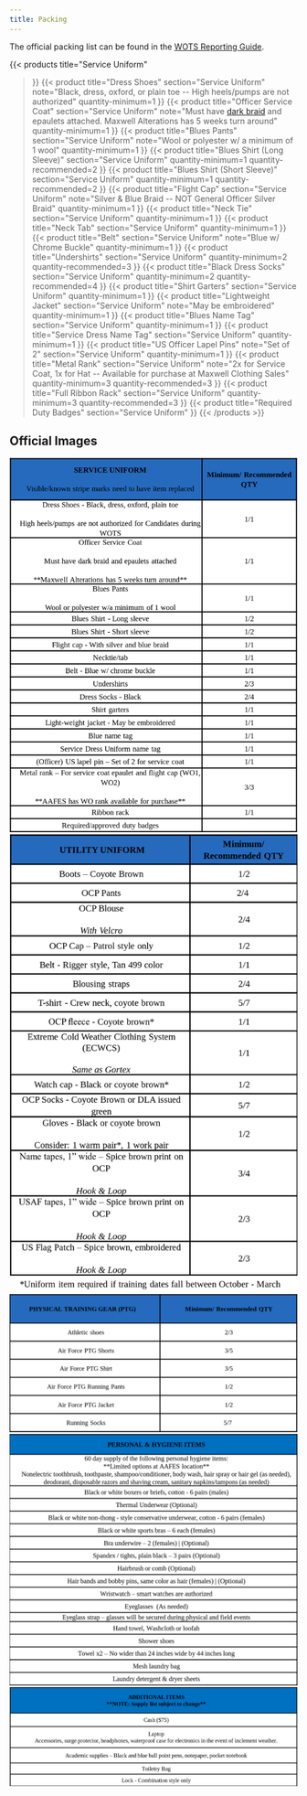 ```yaml
---
title: Packing
---
```


The official packing list can be found in the [WOTS Reporting Guide](https://www.afaccessionscenter.af.mil/Portals/78/WOTS/Documents/WOTS%20Reporting%20Guide.pdf).

{{< products
    title="Service Uniform"
  >}}
  {{< product
      title="Dress Shoes"
      section="Service Uniform"
      note="Black, dress, oxford, or plain toe -- High heels/pumps are not authorized"
      quantity-minimum=1
  >}}
  {{< product
      title="Officer Service Coat"
      section="Service Uniform"
      note="Must have [dark braid](http://www.uniforms-4u.com/p-us-air-force-half-inch-blue-officer-braids-6418.aspx) and epaulets attached. Maxwell Alterations has 5 weeks turn around"
      quantity-minimum=1
  >}}
  {{< product
      title="Blues Pants"
      section="Service Uniform"
      note="Wool or polyester w/ a minimum of 1 wool"
      quantity-minimum=1
  >}}
  {{< product
      title="Blues Shirt (Long Sleeve)"
      section="Service Uniform"
      quantity-minimum=1
      quantity-recommended=2
  >}}
  {{< product
      title="Blues Shirt (Short Sleeve)"
      section="Service Uniform"
      quantity-minimum=1
      quantity-recommended=2
  >}}
  {{< product
      title="Flight Cap"
      section="Service Uniform"
      note="Silver & Blue Braid -- NOT General Officer Silver Braid"
      quantity-minimum=1
  >}}
  {{< product
      title="Neck Tie"
      section="Service Uniform"
      quantity-minimum=1
  >}}
  {{< product
      title="Neck Tab"
      section="Service Uniform"
      quantity-minimum=1
  >}}
  {{< product
      title="Belt"
      section="Service Uniform"
      note="Blue w/ Chrome Buckle"
      quantity-minimum=1
  >}}
  {{< product
      title="Undershirts"
      section="Service Uniform"
      quantity-minimum=2
      quantity-recommended=3
  >}}
  {{< product
      title="Black Dress Socks"
      section="Service Uniform"
      quantity-minimum=2
      quantity-recommended=4
  >}}
  {{< product
      title="Shirt Garters"
      section="Service Uniform"
      quantity-minimum=1
  >}}
  {{< product
      title="Lightweight Jacket"
      section="Service Uniform"
      note="May be embroidered"
      quantity-minimum=1
  >}}
  {{< product
      title="Blues Name Tag"
      section="Service Uniform"
      quantity-minimum=1
  >}}
  {{< product
      title="Service Dress Name Tag"
      section="Service Uniform"
      quantity-minimum=1
  >}}
  {{< product
      title="US Officer Lapel Pins"
      note="Set of 2"
      section="Service Uniform"
      quantity-minimum=1
  >}}
  {{< product
      title="Metal Rank"
      section="Service Uniform"
      note="2x for Service Coat, 1x for Hat -- Available for purchase at Maxwell Clothing Sales"
      quantity-minimum=3
      quantity-recommended=3
  >}}
  {{< product
      title="Full Ribbon Rack"
      section="Service Uniform"
      quantity-minimum=3
      quantity-recommended=3
  >}}
  {{< product
      title="Required Duty Badges"
      section="Service Uniform"
  >}}
{{< /products >}}

## Official Images

![](/images/wots-packing-service-uniform.png)
![](/images/wots-packing-utility-uniform.png)
![](/images/wots-packing-ptg.png)
![](/images/wots-packing-hygiene.png)
![](/images/wots-packing-additional.png)
